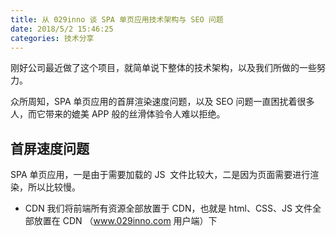 ```yaml
---
title: 从 029inno 谈 SPA 单页应用技术架构与 SEO 问题
date: 2018/5/2 15:46:25
categories: 技术分享
---
```


刚好公司最近做了这个项目，就简单说下整体的技术架构，以及我们所做的一些努力。

众所周知，SPA 单页应用的首屏渲染速度问题，以及 SEO 问题一直困扰着很多人，而它带来的媲美 APP 般的丝滑体验令人难以拒绝。

## 首屏速度问题

SPA 单页应用，一是由于需要加载的 JS  文件比较大，二是因为页面需要进行渲染，所以比较慢。

- CDN
我们将前端所有资源全部放置于 CDN，也就是 html、CSS、JS 文件全部放置在 CDN （www.029inno.com 用户端）下


